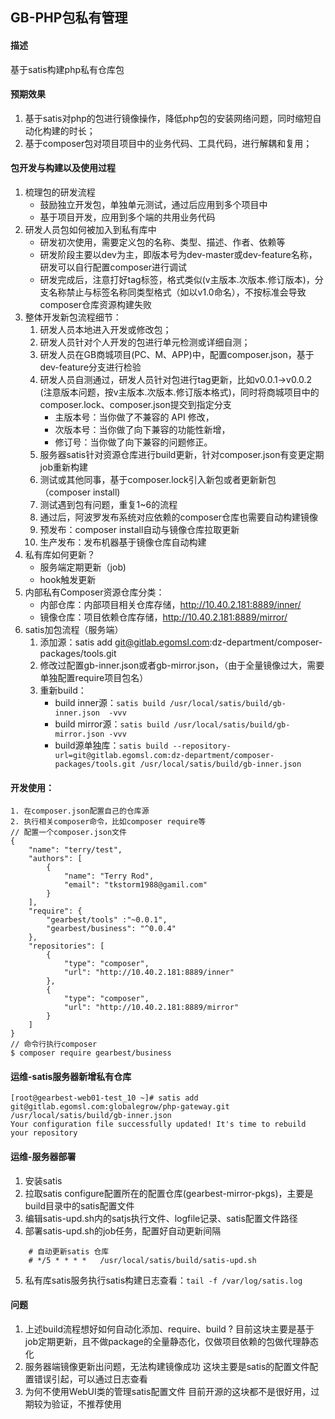 ## GB-PHP包私有管理

#### 描述
基于satis构建php私有仓库包

#### 预期效果
1. 基于satis对php的包进行镜像操作，降低php包的安装网络问题，同时缩短自动化构建的时长；
2. 基于composer包对项目项目中的业务代码、工具代码，进行解耦和复用；

#### 包开发与构建以及使用过程
1. 梳理包的研发流程
    - 鼓励独立开发包，单独单元测试，通过后应用到多个项目中
    - 基于项目开发，应用到多个端的共用业务代码
2. 研发人员包如何被加入到私有库中
    - 研发初次使用，需要定义包的名称、类型、描述、作者、依赖等
    - 研发阶段主要以dev为主，即版本号为dev-master或dev-feature名称，研发可以自行配置composer进行调试
    - 研发完成后，注意打好tag标签，格式类似(v主版本.次版本.修订版本)，分支名称禁止与标签名称同类型格式（如以v1.0命名），不按标准会导致composer仓库资源构建失败
3. 整体开发新包流程细节：
    1. 研发人员本地进入开发或修改包；
    2. 研发人员针对个人开发的包进行单元检测或详细自测；
    3. 研发人员在GB商城项目(PC、M、APP)中，配置composer.json，基于dev-feature分支进行检验
    4. 研发人员自测通过，研发人员针对包进行tag更新，比如v0.0.1->v0.0.2 (注意版本问题，按v主版本.次版本.修订版本格式)，同时将商城项目中的composer.lock、composer.json提交到指定分支
        - 主版本号：当你做了不兼容的 API 修改，
        - 次版本号：当你做了向下兼容的功能性新增，
        - 修订号：当你做了向下兼容的问题修正。
    5. 服务器satis针对资源仓库进行build更新，针对composer.json有变更定期job重新构建
    6. 测试或其他同事，基于composer.lock引入新包或者更新新包（composer install)
    7. 测试遇到包有问题，重复1~6的流程
    8. 通过后，阿波罗发布系统对应依赖的composer仓库也需要自动构建镜像
    9. 预发布：composer install自动与镜像仓库拉取更新
    10. 生产发布：发布机器基于镜像仓库自动构建
4. 私有库如何更新？
    - 服务端定期更新（job)
    - hook触发更新
5. 内部私有Composer资源仓库分类：
    - 内部仓库：内部项目相关仓库存储，http://10.40.2.181:8889/inner/
    - 镜像仓库：项目依赖仓库存储，http://10.40.2.181:8889/mirror/
6. satis加包流程（服务端）
    1. 添加源：satis add git@gitlab.egomsl.com:dz-department/composer-packages/tools.git
    2. 修改过配置gb-inner.json或者gb-mirror.json，（由于全量镜像过大，需要单独配置require项目包名）
    3. 重新build：
        - build inner源：`satis build /usr/local/satis/build/gb-inner.json  -vvv`
        - build mirror源：`satis build /usr/local/satis/build/gb-mirror.json -vvv`
        - build源单独库：`satis build --repository-url=git@gitlab.egomsl.com:dz-department/composer-packages/tools.git /usr/local/satis/build/gb-inner.json` 

#### 开发使用：
    1. 在composer.json配置自己的仓库源
    2. 执行相关composer命令，比如composer require等
    // 配置一个composer.json文件
    {
        "name": "terry/test",
        "authors": [
            {
                "name": "Terry Rod",
                "email": "tkstorm1988@gamil.com"
            }
        ],
        "require": {
            "gearbest/tools" :"~0.0.1",
            "gearbest/business": "^0.0.4"
        },
        "repositories": [
            {
                "type": "composer",
                "url": "http://10.40.2.181:8889/inner"
            },
            {
                "type": "composer",
                "url": "http://10.40.2.181:8889/mirror"
            }
        ]
    }
    // 命令行执行composer 
    $ composer require gearbest/business


#### 运维-satis服务器新增私有仓库
    [root@gearbest-web01-test_10 ~]# satis add git@gitlab.egomsl.com:globalegrow/php-gateway.git /usr/local/satis/build/gb-inner.json
    Your configuration file successfully updated! It's time to rebuild your repository

#### 运维-服务器部署
1. 安装satis
2. 拉取satis configure配置所在的配置仓库(gearbest-mirror-pkgs)，主要是build目录中的satis配置文件
3. 编辑satis-upd.sh内的satjs执行文件、logfile记录、satis配置文件路径
4. 部署satis-upd.sh的job任务，配置好自动更新间隔
```
    # 自动更新satis 仓库
    # */5 * * * *   /usr/local/satis/build/satis-upd.sh
```
5. 私有库satis服务执行satis构建日志查看：`tail -f /var/log/satis.log`

#### 问题
1. 上述build流程想好如何自动化添加、require、build ?
    目前这块主要是基于job定期更新，且不做package的全量静态化，仅做项目依赖的包做代理静态化
2. 服务器端镜像更新出问题，无法构建镜像成功
    这块主要是satis的配置文件配置错误引起，可以通过日志查看
3. 为何不使用WebUI类的管理satis配置文件
    目前开源的这块都不是很好用，过期较为验证，不推荐使用
